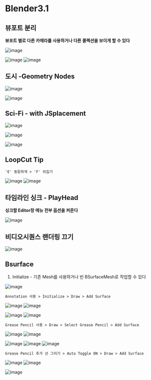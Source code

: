 Blender3.1
================

뷰포트 분리 
------------

**뷰포트 별로 다른 카메라를 사용하거나 다른 콜렉션을 보이게 할 수 있다**

![image](https://user-images.githubusercontent.com/30430227/168501778-ad43f81a-a3c7-466a-a636-45de6fd802f9.png)

![image](https://user-images.githubusercontent.com/30430227/168501797-73c55fe6-a730-4b6f-9735-8f767633a7de.png)
![image](https://user-images.githubusercontent.com/30430227/168501823-d3b6decd-cf27-46f5-be47-f8c6cd32902b.png)


도시 -Geometry Nodes
--------------------

![image](https://user-images.githubusercontent.com/30430227/168701804-82da7f98-490e-4364-9f82-5233e3bb7721.png)

![image](https://user-images.githubusercontent.com/30430227/168701865-1b15e853-4344-480a-90b2-f94545e81e0e.png)


Sci-Fi - with JSplacement
---------------------

![image](https://user-images.githubusercontent.com/30430227/168704473-f0a2f6fa-6c63-4b2e-a066-745c7afbc09d.png)

![image](https://user-images.githubusercontent.com/30430227/168704521-0b4f463c-90ba-4c67-a422-68c970d7bd59.png)

![image](https://user-images.githubusercontent.com/30430227/168704532-888af031-cba7-4058-9fb1-c705b23a4dff.png)


LoopCut Tip
--------------

```
'E' 동등하게 > 'F' 뒤집기
```

![image](https://user-images.githubusercontent.com/30430227/169924345-b5c88148-418e-4792-8aa9-043f2cbb4c9f.png)
![image](https://user-images.githubusercontent.com/30430227/169924374-9d099778-0f1f-4755-b0ca-fd7b4e0778aa.png)


타임라인 싱크 - PlayHead
-------------------------

**싱크할 Editor창 메뉴 전부 옵션을 켜준다**

![image](https://user-images.githubusercontent.com/30430227/172775343-6d834e22-c5d6-4edd-88b3-9797e582ef18.png)



비디오시퀀스 랜더링 끄기
----------------------

![image](https://user-images.githubusercontent.com/30430227/172777502-202f992f-bdd5-45fe-bc14-cb11835b6224.png)


Bsurface 
----------

1. Initialize - 기존 Mesh를 사용하거나 빈 BSurfaceMesh로 작업할 수 있다

![image](https://user-images.githubusercontent.com/30430227/176342776-2722cad3-3599-48e7-9b58-801f18fd07dc.png)

`Annotation 사용 > Initialize > Draw > Add Surface`

![image](https://user-images.githubusercontent.com/30430227/176342833-ebedb0cc-a5cf-4e5a-a63b-562a81b3b0eb.png)
![image](https://user-images.githubusercontent.com/30430227/176343351-15dc7178-0aa3-4325-8318-ebcc9a8758ce.png)

![image](https://user-images.githubusercontent.com/30430227/176344292-acb41d07-594d-4cba-85c6-9799a12ed094.png)
![image](https://user-images.githubusercontent.com/30430227/176343374-5e730212-de71-4a11-8c37-5a41b45a0c88.png)

`Grease Pencil 사용 > Draw > Select Grease Pencil > Add Surface`

![image](https://user-images.githubusercontent.com/30430227/176344163-4e40abf0-a1a7-4eea-8bd8-b9207e0f669d.png)
![image](https://user-images.githubusercontent.com/30430227/176344116-bcd606af-0752-41ff-8054-b17023ac94f4.png)

![image](https://user-images.githubusercontent.com/30430227/176344221-974e31fa-deb1-4a2e-baff-5ba345c74a72.png)
![image](https://user-images.githubusercontent.com/30430227/176344292-acb41d07-594d-4cba-85c6-9799a12ed094.png)
![image](https://user-images.githubusercontent.com/30430227/176344332-c78575b9-e4ef-40dd-9cc1-851ec6b72bae.png)

`Grease Pencil 추가 선 그리기 > Auto Toggle ON > Draw > Add Surface`

![image](https://user-images.githubusercontent.com/30430227/176348619-b95cf0c2-67bd-4f44-af3b-9ebef73c8a6e.png)
![image](https://user-images.githubusercontent.com/30430227/176348647-08dc1a3e-b0bb-4d7b-83cd-48b0a2cd65c7.png)

![image](https://user-images.githubusercontent.com/30430227/176348468-07958ada-931a-434e-a422-af943cd955ff.png)




